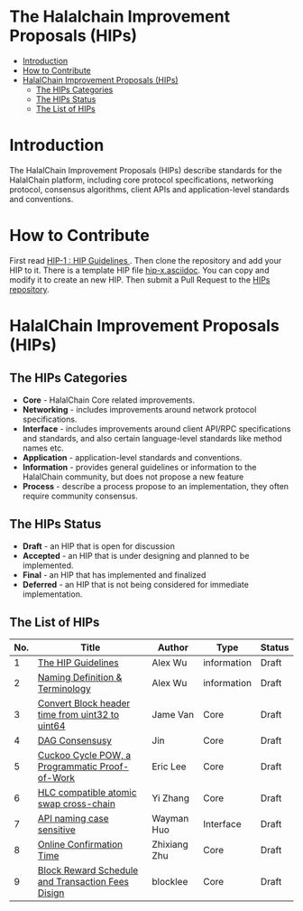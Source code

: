 # The Halalchain Improvement Proposals (HIPs)

  * [Introduction](#introduction)
  * [How to Contribute](#how-to-contribute)
  * [HalalChain Improvement Proposals (HIPs)](#halalchain-improvement-proposals-hips)
     * [The HIPs Categories](#the-hips-categories)
     * [The HIPs Status](#the-hips-status)
     * [The List of HIPs](#the-list-of-hips)

# Introduction
The HalalChain Improvement Proposals (HIPs) describe standards for the HalalChain platform, including core protocol specifications, networking protocol, consensus algorithms, client APIs and application-level standards and conventions.

# How to Contribute
First read [HIP-1 : HIP Guidelines ](hips/hip-0001.asciidoc). Then clone the repository and add your HIP to it. There is a template HIP file [hip-x.asciidoc](hips/hip-x.asciidoc). You can copy and modify it to create an new HIP. Then submit a Pull Request to the [HIPs repository](https://github.com/halalchain/hips).

# HalalChain Improvement Proposals (HIPs)

## The HIPs Categories
  * **Core** - HalalChain Core related improvements.
  * **Networking** - includes improvements around network protocol specifications.
  * **Interface** - includes improvements around client API/RPC specifications and standards, and also certain language-level standards like method names etc.
  * **Application** - application-level standards and conventions.
  * **Information** - provides general guidelines or information to the HalalChain community, but does not propose a new feature
  * **Process** - describe a process propose to an implementation, they often require community consensus.

## The HIPs Status
  * **Draft** - an HIP that is open for discussion
  * **Accepted** - an HIP that is under designing and planned to be implemented.
  * **Final** - an HIP that has implemented and finalized
  * **Deferred** - an HIP that is not being considered for immediate implementation.

## The List of HIPs

| No. | Title                                                       | Author     | Type         | Status     |
|-----| ----------------------------------------------------------- | ---------- | ------------ | ---------- |
| 1   | [The HIP Guidelines](hips/hip-0001.asciidoc)                | Alex Wu    | information  | Draft      |
| 2   | [Naming Definition & Terminology](hips/hip-0002.asciidoc)   | Alex Wu    | information  | Draft      |
| 3   | [Convert Block header time from uint32 to uint64](hips/hip-0003.asciidoc) | Jame Van  | Core  | Draft      |
| 4   | [DAG Consensusy](hips/hip-0004.asciidoc)                                  | Jin       | Core  | Draft      |
| 5   | [Cuckoo Cycle POW, a Programmatic Proof-of-Work](hips/hip-0005.asciidoc)  | Eric Lee  | Core  | Draft      |
| 6   | [HLC compatible atomic swap cross-chain](hips/hip-0006.asciidoc) | Yi Zhang | Core | Draft |
| 7   | [API naming case sensitive](hips/hip-0007.asciidoc)         | Wayman Huo  | Interface | Draft |
| 8   | [Online Confirmation Time](hips/hip-0008.asciidoc)         | Zhixiang Zhu  | Core | Draft |
| 9   | [Block Reward Schedule and Transaction Fees Disign](hips/hip-0009.asciidoc) | blocklee | Core | Draft|

